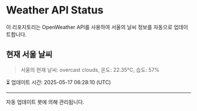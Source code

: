 
# Weather API Status

이 리포지토리는 OpenWeather API를 사용하여 서울의 날씨 정보를 자동으로 업데이트합니다.

## 현재 서울 날씨
> 서울의 현재 날씨: overcast clouds, 온도: 22.35°C, 습도: 57%

⏳ 업데이트 시간: 2025-05-17 06:28:10 (UTC)

---
자동 업데이트 봇에 의해 관리됩니다.
